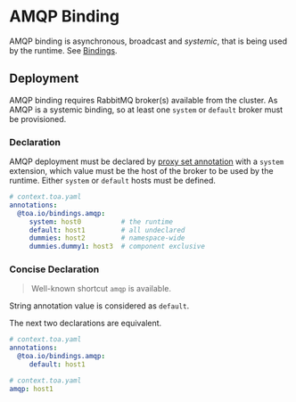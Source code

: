 # AMQP Binding

AMQP binding is asynchronous, broadcast and *systemic*, that is being used by the runtime.
See [Bindings](#).

## Deployment

AMQP binding requires RabbitMQ broker(s) available from the cluster. As AMQP is a systemic binding,
so at least one `system` or `default` broker must be provisioned.

### Declaration

AMQP deployment must be declared
by [proxy set annotation](/../../blob/dev/libraries/annotations/readme.md) with a `system`
extension, which value must be the host of the broker to be used by the runtime. Either `system`
or `default` hosts must be defined.

```yaml
# context.toa.yaml
annotations:
  @toa.io/bindings.amqp:
     system: host0          # the runtime 
     default: host1         # all undeclared
     dummies: host2         # namespace-wide
     dummies.dummy1: host3  # component exclusive
```

### Concise Declaration

> Well-known shortcut `amqp` is available.

String annotation value is considered as `default`.

The next two declarations are equivalent.

```yaml
# context.toa.yaml
annotations:
  @toa.io/bindings.amqp:
     default: host1
``` 

```yaml
# context.toa.yaml
amqp: host1
``` 
